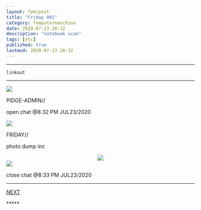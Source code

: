 ```yaml
---
layout: fpmcpost
title: "Friday 001"
category: femputermanchine
date: 2020-07-23 20:32
description: "notebook scan"
tags: [etc]
published: true
lastmod: 2020-07-23 20:32
---
```


*****

`linkout`

*****

<div class="chat-box">
<img src="{{ site.url }}/assets/tb/pidge.jpg" class="chat-portrait" />
<p class="ppl-sez">PIDGE-ADMIN//</p>
<p class="ppl-sez">open chat @8:32 PM JUL23/2020</p>
</div>

<div class="chat-box">
<img src="{{ site.url }}/assets/tb/friday.jpg" class="chat-portrait" />
<p class="ppl-sez">FRIDAY//</p>
<p class="ppl-sez">photo dump inc</p>
</div>






<center><img src="{{ site.url }}/assets/img/friday-notesfornewsaves.jpg"  /></center>





<div class="chat-box">
<img src="{{ site.url }}/assets/tb/foufle.jpg" class="chat-portrait" />
<p class="ppl-sez">close chat @8:33 PM JUL23/2020</p>
</div>

*****
<div class="fpmc-nav">

<span class="fpmc-nav-next"><a href="{{ 'friday-ii' | prepend: site.baseurl }}">NEXT</a></span> 

</div>
*****
